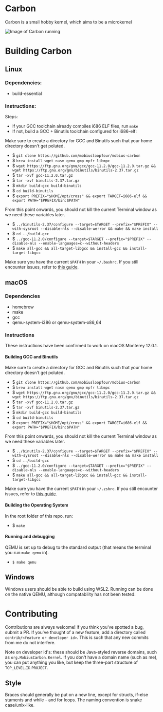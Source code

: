 # Carbon

Carbon is a small hobby kernel, which aims to be a microkernel

![Image of Carbon running](https://media.discordapp.net/attachments/770712465729912832/909596697141841960/Screen_Shot_2021-11-15_at_01.12.19.png)

# Building Carbon

## Linux

### Dependencies:

- build-essential

### Instructions:

Steps:

- If your GCC toolchain already compiles i686 ELF files, run `make`
- If not, build a GCC + Binutils toolchain configured for i686-elf:

Make sure to create a directory for GCC and Binutils such that your home directory doesn't get poluted.

- $ `git clone https://github.com/mobiusloopfour/mobius-carbon`
- $ `brew install wget nasm qemu gmp mpfr libmpc`
- $ `wget https://ftp.gnu.org/gnu/gcc/gcc-11.2.0/gcc-11.2.0.tar.gz && wget https://ftp.gnu.org/gnu/binutils/binutils-2.37.tar.gz`
- $ `tar -xvf gcc-11.2.0.tar.gz`
- $ `tar -xvf binutils-2.37.tar.gz`
- $ `mkdir build-gcc build-binutils`
- $ `cd build-binutils`
- $ `export PREFIX="$HOME/opt/cross" && export TARGET=i686-elf && export PATH="$PREFIX/bin:$PATH"`

From this point onwards, you should not kill the current Terminal window as we need these variables later.

- $ `../binutils-2.37/configure --target=$TARGET --prefix="$PREFIX" --with-sysroot --disable-nls --disable-werror && make && make install`
- $ `cd ../build-gcc`
- $ `../gcc-11.2.0/configure --target=$TARGET --prefix="$PREFIX" --disable-nls --enable-languages=c--without-headers`
- $ `make all-gcc && all-target-libgcc && install-gcc && install-target-libgcc`

Make sure you have the current `$PATH` in your `~/.bashrc`. If you still encounter issues, refer to [this guide](https://web.archive.org/web/20211007210427/https://wiki.osdev.org/GCC_Cross-Compiler).

## macOS

### Dependencies

- homebrew
- make
- gcc
- qemu-system-i386 or qemu-system-x86_64

### Instructions

These instructions have been confirmed to work on macOS Monterey 12.0.1.

#### Building GCC and Binutils

Make sure to create a directory for GCC and Binutils such that your home directory doesn't get poluted.

- $ `git clone https://github.com/mobiusloopfour/mobius-carbon`
- $ `brew install wget nasm qemu gmp mpfr libmpc`
- $ `wget https://ftp.gnu.org/gnu/gcc/gcc-11.2.0/gcc-11.2.0.tar.gz && wget https://ftp.gnu.org/gnu/binutils/binutils-2.37.tar.gz`
- $ `tar -xvf gcc-11.2.0.tar.gz`
- $ `tar -xvf binutils-2.37.tar.gz`
- $ `mkdir build-gcc build-binutils`
- $ `cd build-binutils`
- $ `export PREFIX="$HOME/opt/cross" && export TARGET=i686-elf && export PATH="$PREFIX/bin:$PATH"`

From this point onwards, you should not kill the current Terminal window as we need these variables later.

- $ `../binutils-2.37/configure --target=$TARGET --prefix="$PREFIX" --with-sysroot --disable-nls --disable-werror && make && make install`
- $ `cd ../build-gcc`
- $ `../gcc-11.2.0/configure --target=$TARGET --prefix="$PREFIX" --disable-nls --enable-languages=c--without-headers`
- $ `make all-gcc && all-target-libgcc && install-gcc && install-target-libgcc`

Make sure you have the current `$PATH` in your `~/.zshrc`. If you still encounter issues, refer to [this guide](https://web.archive.org/web/20211007210427/https://wiki.osdev.org/GCC_Cross-Compiler).

#### Building the Operating System

In the root folder of this repo, run:

- $ `make`

#### Running and debugging

QEMU is set up to debug to the standard output (that means the terminal you run `make qemu` in).

- `$ make qemu`

## Windows

Windows users should be able to build using WSL2. Running can be done on the native QEMU, although compatability has not been tested.

# Contributing

Contributions are always welcome! If you think you've spotted a bug, submit a PR. If you've thought of a new feature, add a directory called `contrib/<feature or developer id>`. This is such that any new commits from me do not interfere.

Note on developer id's: these should be Java-styled reverse domains, such as `org.MobiusCarbon.Kernel`. If you don't have a domain name (such as me), you can put anything you like, but keep the three-part structure of `TOP_LEVEL`.`ID`.`PROJECT`. 

## Style

Braces should generally be put on a new line, except for structs, if-else staments and while - and for loops. The naming convention is snake case/unix-like. 